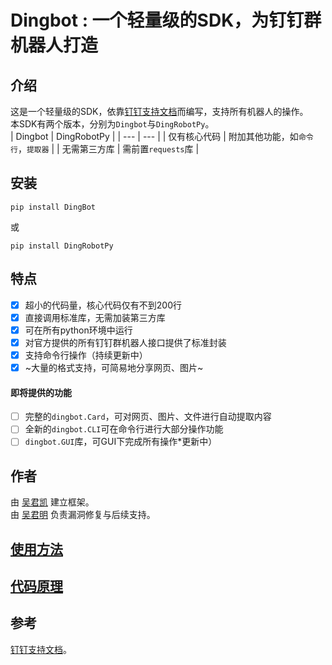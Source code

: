 # Dingbot : 一个轻量级的SDK，为钉钉群机器人打造
## 介绍
这是一个轻量级的SDK，依靠[钉钉支持文档](https://ding-doc.dingtalk.com/doc#/serverapi2/qf2nxq)而编写，支持所有机器人的操作。  
本SDK有两个版本，分别为`Dingbot`与`DingRobotPy`。  
| Dingbot | DingRobotPy |
| --- | --- |
| 仅有核心代码 | 附加其他功能，如`命令行`，`提取器` |
| 无需第三方库 | 需前置`requests`库 |
## 安装
```
pip install DingBot
```
或
```
pip install DingRobotPy
```
## 特点
- [x] 超小的代码量，核心代码仅有不到200行  
- [x] 直接调用标准库，无需加装第三方库  
- [x] 可在所有python环境中运行  
- [x] 对官方提供的所有钉钉群机器人接口提供了标准封装  
- [x] 支持命令行操作（持续更新中）
- [x] ~大量的格式支持，可简易地分享网页、图片~  
#### 即将提供的功能
- [ ] 完整的`dingbot.Card`，可对网页、图片、文件进行自动提取内容   
- [ ] 全新的`dingbot.CLI`可在命令行进行大部分操作功能
- [ ] `dingbot.GUI`库，可GUI下完成所有操作*更新中）
## 作者
由 [吴君凯](mailto:wujunkai20041123@outlook.com) 建立框架。  
由 [吴君明](mailto:2706914036@qq.com) 负责漏洞修复与后续支持。
## [使用方法](https://github.com/WuJunkai2004/Dingbot/blob/master/document/method.md)
## [代码原理](https://github.com/WuJunkai2004/Dingbot/blob/master/document/wiki.md)
## 参考
[钉钉支持文档](https://ding-doc.dingtalk.com/doc#/serverapi2/qf2nxq)。

